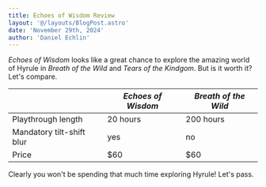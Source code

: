 ```yaml
---
title: Echoes of Wisdom Review
layout: '@/layouts/BlogPost.astro'
date: 'November 29th, 2024'
author: 'Daniel Echlin'
---
```


*Echoes of Wisdom* looks like a great chance to explore the amazing world of Hyrule in *Breath of the Wild* and *Tears of the Kindgom*. But is it worth it? Let's compare.

| | *Echoes of Wisdom* | *Breath of the Wild* |
| --- | --- | --- |
| Playthrough length | 20 hours | 200 hours |
| Mandatory tilt-shift blur | yes | no |
| Price | $60 | $60 |

Clearly you won't be spending that much time exploring Hyrule! Let's pass.
